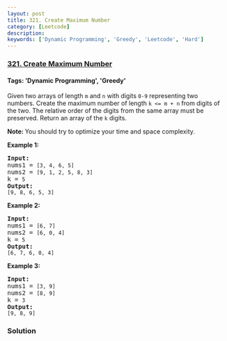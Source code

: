 ```yaml
---
layout: post
title: 321. Create Maximum Number
category: [Leetcode]
description: 
keywords: ['Dynamic Programming', 'Greedy', 'Leetcode', 'Hard']
---
```

### [321. Create Maximum Number](https://leetcode.com/problems/create-maximum-number)

#### Tags: 'Dynamic Programming', 'Greedy'

<div class="content__u3I1 question-content__JfgR"><div><p>Given two arrays of length <code>m</code> and <code>n</code> with digits <code>0-9</code> representing two numbers. Create the maximum number of length <code>k &lt;= m + n</code> from digits of the two. The relative order of the digits from the same array must be preserved. Return an array of the <code>k</code> digits.</p>
<p><strong>Note: </strong>You should try to optimize your time and space complexity.</p>
<p><b>Example 1:</b></p>
<pre><strong>Input:</strong>
nums1 = <code>[3, 4, 6, 5]</code>
nums2 = <code>[9, 1, 2, 5, 8, 3]</code>
k = <code>5</code>
<strong>Output:</strong>
<code>[9, 8, 6, 5, 3]</code></pre>
<p><b>Example 2:</b></p>
<pre><strong>Input:</strong>
nums1 = <code>[6, 7]</code>
nums2 = <code>[6, 0, 4]</code>
k = <code>5</code>
<strong>Output:</strong>
<code>[6, 7, 6, 0, 4]</code></pre>
<p><b>Example 3:</b></p>
<pre><strong>Input:</strong>
nums1 = <code>[3, 9]</code>
nums2 = <code>[8, 9]</code>
k = <code>3</code>
<strong>Output:</strong>
<code>[9, 8, 9]</code>
</pre></div></div>

### Solution
